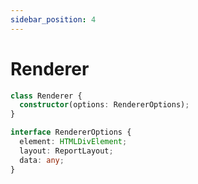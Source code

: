 ```yaml
---
sidebar_position: 4
---
```


# Renderer

```ts title="Renderer"
class Renderer {
  constructor(options: RendererOptions);
}
```

```ts title="RendererOptions"
interface RendererOptions {
  element: HTMLDivElement;
  layout: ReportLayout;
  data: any;
}
```
